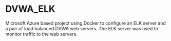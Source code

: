 # DVWA_ELK
Microsoft Azure based project using Docker to configure an ELK server and a pair of load balanced DVWA web servers. The ELK server was used to monitor traffic to the web servers.
